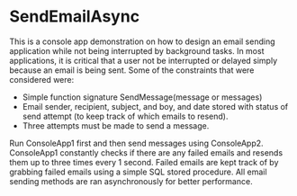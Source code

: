 # SendEmailAsync
This is a console app demonstration on how to design an email sending application while not being interrupted by background tasks. In most applications, it is critical that a user not be interrupted or delayed simply because an email is being sent. Some of the constraints that were considered were:

- Simple function signature SendMessage(message or messages)
- Email sender, recipient, subject, and boy, and date stored with status of send attempt (to keep track of which emails to resend).
- Three attempts must be made to send a message.

Run ConsoleApp1 first and then send messages using ConsoleApp2. ConsoleApp1 constantly checks if there are any failed emails and resends them up to three times every 1 second. Failed emails are kept track of by grabbing failed emails using a simple SQL stored procedure. All email sending methods are ran asynchronously for better performance.
